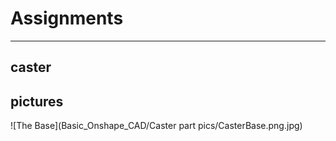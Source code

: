 # Assignments

------------------

## caster

## pictures

![The Base](Basic_Onshape_CAD/Caster part pics/CasterBase.png.jpg)
